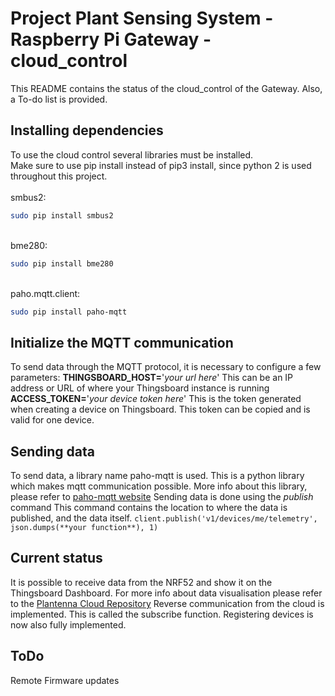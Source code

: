 # Project Plant Sensing System - Raspberry Pi Gateway - cloud_control
This README contains the status of the cloud_control of the Gateway. Also, a To-do list is provided.

## Installing dependencies
To use the cloud control several libraries must be installed.\
Make sure to use pip install instead of pip3 install, since python 2 is used throughout this project.\
\
smbus2:
```bash
sudo pip install smbus2
```
\
bme280:
```bash
sudo pip install bme280
```
\
paho.mqtt.client:
```bash
sudo pip install paho-mqtt
```

## Initialize the MQTT communication
To send data through the MQTT protocol, it is necessary to configure a few parameters:
**THINGSBOARD_HOST=**'*your url here*'
This can be an IP address or URL of where your Thingsboard instance is running
**ACCESS_TOKEN=**'*your device token here*'
This is the token generated when creating a device on Thingsboard. This token can be copied and is valid for one device.

## Sending data
To send data, a library name paho-mqtt is used. This is a python library which makes mqtt communication possible. More info about this library, please refer to [paho-mqtt website](https://pypi.org/project/paho-mqtt/)
Sending data is done using the *publish* command
This command contains the location to where the data is published, and the data itself.
```client.publish('v1/devices/me/telemetry', json.dumps(**your function**), 1)```

## Current status
It is possible to receive data from the NRF52 and show it on the Thingsboard Dashboard. 
For more info about data visualisation please refer to the [Plantenna Cloud Repository](https://github.com/Jeedella/Plantenna_2_Cloud)
Reverse communication from the cloud is implemented. This is called the subscribe function.
Registering devices is now also fully implemented. 

## ToDo
Remote Firmware updates


